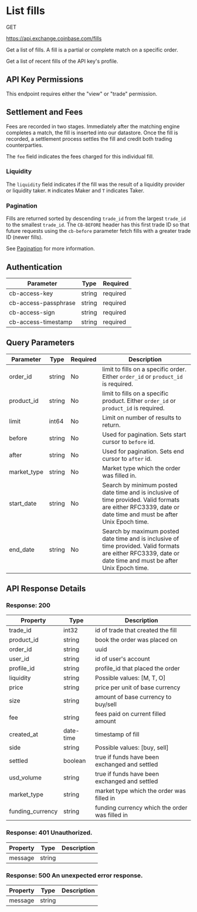 # List fills

GET

https://api.exchange.coinbase.com/fills

Get a list of fills. A fill is a partial or complete match on a specific order.

Get a list of recent fills of the API key's profile.

## API Key Permissions

This endpoint requires either the "view" or "trade" permission.

## Settlement and Fees

Fees are recorded in two stages. Immediately after the matching engine completes a match, the fill is inserted into our datastore. Once the fill is recorded, a settlement process settles the fill and credit both trading counterparties.

The `fee` field indicates the fees charged for this individual fill.

### Liquidity

The `liquidity` field indicates if the fill was the result of a liquidity provider or liquidity taker. `M` indicates Maker and `T` indicates Taker.

### Pagination

Fills are returned sorted by descending `trade_id` from the largest `trade_id` to the smallest `trade_id`. The `CB-BEFORE` header has this first trade ID so that future requests using the `cb-before` parameter fetch fills with a greater trade ID (newer fills).

See [Pagination](/exchange/docs/rest-pagination) for more information.


## Authentication

| Parameter | Type | Required |
| --------- | ---- | -------- |
| cb-access-key | string | required |
| cb-access-passphrase | string | required |
| cb-access-sign | string | required |
| cb-access-timestamp | string | required |





## Query Parameters

| Parameter | Type | Required | Description |
| --------- | ---- | -------- | ----------- |
| order_id | string | No | limit to fills on a specific order. Either `order_id` or `product_id` is required. |
| product_id | string | No | limit to fills on a specific product. Either `order_id` or `product_id` is required. |
| limit | int64 | No | Limit on number of results to return. |
| before | string | No | Used for pagination. Sets start cursor to `before` id. |
| after | string | No | Used for pagination. Sets end cursor to `after` id. |
| market_type | string | No | Market type which the order was filled in. |
| start_date | string | No | Search by minimum posted date time and is inclusive of time provided. Valid formats are either RFC3339, date or date time and must be after Unix Epoch time. |
| end_date | string | No | Search by maximum posted date time and is inclusive of time provided. Valid formats are either RFC3339, date or date time and must be after Unix Epoch time. |




## API Response Details

### Response: 200

| Property | Type | Description |
| -------- | ---- | ----------- |
| trade_id | int32 | id of trade that created the fill |
| product_id | string | book the order was placed on |
| order_id | string | uuid |
| user_id | string | id of user's account |
| profile_id | string | profile_id that placed the order |
| liquidity | string | Possible values: [M, T, O] |
| price | string | price per unit of base currency |
| size | string | amount of base currency to buy/sell |
| fee | string | fees paid on current filled amount |
| created_at | date-time | timestamp of fill |
| side | string | Possible values: [buy, sell] |
| settled | boolean | true if funds have been exchanged and settled |
| usd_volume | string | true if funds have been exchanged and settled |
| market_type | string | market type which the order was filled in |
| funding_currency | string | funding currency which the order was filled in |

### Response: 401 Unauthorized.

| Property | Type | Description |
| -------- | ---- | ----------- |
| message | string |  |

### Response: 500 An unexpected error response.

| Property | Type | Description |
| -------- | ---- | ----------- |
| message | string |  |